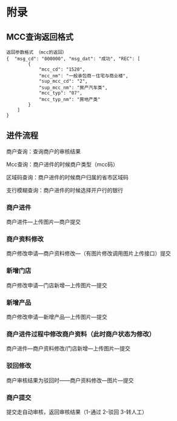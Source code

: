 # 附录

## MCC查询返回格式

```
返回参数格式 （mcc的返回）
{  "msg_cd": "000000", "msg_dat": "成功", "REC": [
        {
            "mcc_cd": "1520",
            "mcc_nm": "一般承包商－住宅与商业楼",
            "sup_mcc_cd": "2",
            "sup_mcc_nm": "房产汽车类",
            "mcc_typ": "07",
            "mcc_typ_nm": "房地产类"
        }
    ]
}
```

## 进件流程



商户查询：查询商户的审核结果

Mcc查询：商户进件的时候商户类型（mcc码）

区域码查询：商户进件的时候商户归属的省市区域码

支行模糊查询：商户进件的时候选择开户行的银行



### 商户进件

商户进件—上传图片—商户提交

### 商户资料修改

商户修改申请—商户资料修改—（有图片修改调用图片上传接口）提交

### 新增门店

商户修改申请—门店新增—上传图片—提交

### 新增产品

商户修改申请—新增产品—上传图片—提交

### 商户进件过程中修改商户资料（此时商户状态为修改）

商户进件—商户资料修改/门店新增—上传图片—提交

### 驳回修改

商户审核结果为驳回时——商户资料修改—图片—提交

### 商户提交

提交走自动审核，返回审核结果（1-通过 2-驳回 3-转人工）

### 




